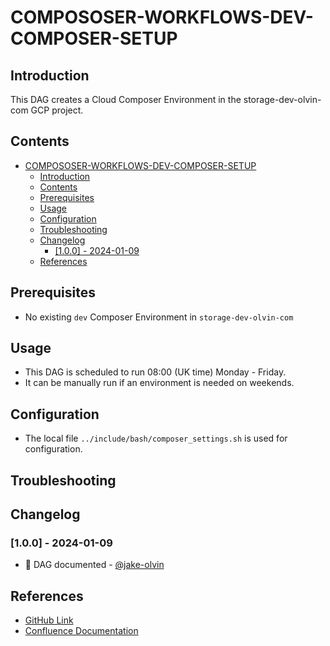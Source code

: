 # COMPOSOSER-WORKFLOWS-DEV-COMPOSER-SETUP

## Introduction
This DAG creates a Cloud Composer Environment in the storage-dev-olvin-com GCP project.

## Contents
- [COMPOSOSER-WORKFLOWS-DEV-COMPOSER-SETUP](#compososer-workflows-dev-composer-setup)
  - [Introduction](#introduction)
  - [Contents](#contents)
  - [Prerequisites](#prerequisites)
  - [Usage](#usage)
  - [Configuration](#configuration)
  - [Troubleshooting](#troubleshooting)
  - [Changelog](#changelog)
    - [\[1.0.0\] - 2024-01-09](#100---2024-01-09)
  - [References](#references)

## Prerequisites
- No existing `dev` Composer Environment in `storage-dev-olvin-com`

## Usage
- This DAG is scheduled to run 08:00 (UK time) Monday - Friday.
- It can be manually run if an environment is needed on weekends.

## Configuration
- The local file `../include/bash/composer_settings.sh` is used for configuration.

## Troubleshooting

## Changelog
### [1.0.0] - 2024-01-09
- :tada: DAG documented - [@jake-olvin](https://github.com/jake-olvin)

## References
- [GitHub Link](https://github.com/olvin-com/airflow-dags/tree/main/dags/composer-workflows-dev-composer/setup)
- [Confluence Documentation](https://passby.atlassian.net/wiki/spaces/OLVIN/pages/2213281810/Development+Composer)